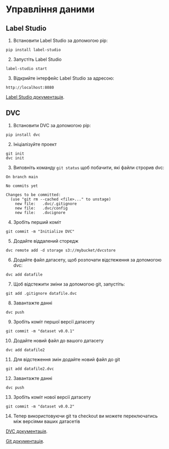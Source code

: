 # Управління даними
## Label Studio
1. Встановити Label Studio за допомогою pip:
```
pip install label-studio
```
2. Запустіть Label Studio
```
label-studio start
```
3. Відкрийте інтерфейс Label Studio за адресою:
```
http://localhost:8080
```
[Label Studio документація](https://labelstud.io/guide/).

## DVC
1. Встановити DVC за допомогою pip:
```
pip install dvc
```
2. Ініціалізуйте проект
```
git init
dvc init
```
3. Виповніть команду ```git status``` щоб побачити, які файли строрив dvc:
```
On branch main

No commits yet

Changes to be committed:
  (use "git rm --cached <file>..." to unstage)
	new file:   .dvc/.gitignore
	new file:   .dvc/config
	new file:   .dvcignore
```
4. Зробіть перший коміт
```
git commit -m "Initialize DVC"
```
5. Додайте віддалений сторедж
```
dvc remote add -d storage s3://mybucket/dvcstore
```
6. Додайте файл датасету, щоб розпочати відстеження за допомогою dvc:
```
dvc add datafile
```
7. Щоб відстежити зміни за допомогою git, запустіть:
```
git add .gitignore datafile.dvc
```
8. Завантажте данні
```
dvc push
```
9. Зробіть коміт першої версії датасету
```
git commit -m "dataset v0.0.1"
```
10. Додайте новий файл до вашого датасету
```
dvc add datafile2
```
11. Для відстеження змін додайте новий файл до git
```
git add datafile2.dvc
```
12. Завантажте данні
```
dvc push
```
13. Зробіть коміт нової версії датасету
```
git commit -m "dataset v0.0.2"
```
14. Тепер використовуючи git та  checkout ви можете переключатись між версіями ваших датасетів

[DVC документація](https://dvc.org/doc).

[Git документація](https://git-scm.com/doc).
